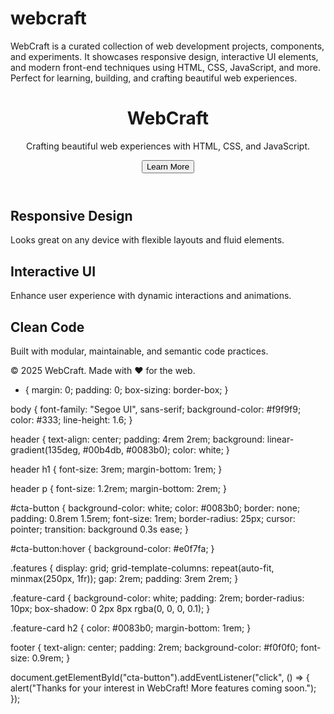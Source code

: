 # webcraft
WebCraft is a curated collection of web development projects, components, and experiments. It showcases responsive design, interactive UI elements, and modern front-end techniques using HTML, CSS, JavaScript, and more. Perfect for learning, building, and crafting beautiful web experiences.
<!DOCTYPE html>
<html lang="en">
<head>
  <meta charset="UTF-8" />
  <meta name="viewport" content="width=device-width, initial-scale=1.0" />
  <title>WebCraft</title>
  <link rel="stylesheet" href="style.css" />
</head>
<body>
  <header>
    <h1>WebCraft</h1>
    <p>Crafting beautiful web experiences with HTML, CSS, and JavaScript.</p>
    <button id="cta-button">Learn More</button>
  </header>

  <section class="features">
    <div class="feature-card">
      <h2>Responsive Design</h2>
      <p>Looks great on any device with flexible layouts and fluid elements.</p>
    </div>
    <div class="feature-card">
      <h2>Interactive UI</h2>
      <p>Enhance user experience with dynamic interactions and animations.</p>
    </div>
    <div class="feature-card">
      <h2>Clean Code</h2>
      <p>Built with modular, maintainable, and semantic code practices.</p>
    </div>
  </section>

  <footer>
    <p>© 2025 WebCraft. Made with ❤️ for the web.</p>
  </footer>

  <script src="script.js"></script>
</body>
</html>

* {
  margin: 0;
  padding: 0;
  box-sizing: border-box;
}

body {
  font-family: "Segoe UI", sans-serif;
  background-color: #f9f9f9;
  color: #333;
  line-height: 1.6;
}

header {
  text-align: center;
  padding: 4rem 2rem;
  background: linear-gradient(135deg, #00b4db, #0083b0);
  color: white;
}

header h1 {
  font-size: 3rem;
  margin-bottom: 1rem;
}

header p {
  font-size: 1.2rem;
  margin-bottom: 2rem;
}

#cta-button {
  background-color: white;
  color: #0083b0;
  border: none;
  padding: 0.8rem 1.5rem;
  font-size: 1rem;
  border-radius: 25px;
  cursor: pointer;
  transition: background 0.3s ease;
}

#cta-button:hover {
  background-color: #e0f7fa;
}

.features {
  display: grid;
  grid-template-columns: repeat(auto-fit, minmax(250px, 1fr));
  gap: 2rem;
  padding: 3rem 2rem;
}

.feature-card {
  background-color: white;
  padding: 2rem;
  border-radius: 10px;
  box-shadow: 0 2px 8px rgba(0, 0, 0, 0.1);
}

.feature-card h2 {
  color: #0083b0;
  margin-bottom: 1rem;
}

footer {
  text-align: center;
  padding: 2rem;
  background-color: #f0f0f0;
  font-size: 0.9rem;
}

document.getElementById("cta-button").addEventListener("click", () => {
  alert("Thanks for your interest in WebCraft! More features coming soon.");
});
